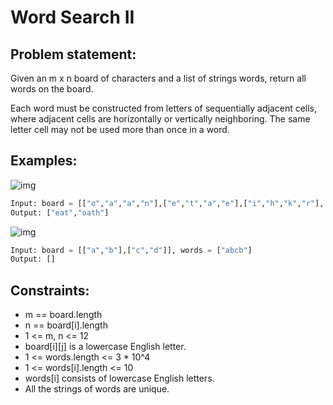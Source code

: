 # Word Search II

## Problem statement:
Given an m x n board of characters and a list of strings words, return all words on the board.

Each word must be constructed from letters of sequentially adjacent cells, where adjacent cells are horizontally or vertically neighboring. The same letter cell may not be used more than once in a word.

## Examples:
![img](https://assets.leetcode.com/uploads/2020/11/07/search1.jpg)
```py
Input: board = [["o","a","a","n"],["e","t","a","e"],["i","h","k","r"],["i","f","l","v"]], words = ["oath","pea","eat","rain"]
Output: ["eat","oath"]
```
![img](https://assets.leetcode.com/uploads/2020/11/07/search2.jpg)
```py
Input: board = [["a","b"],["c","d"]], words = ["abcb"]
Output: []
```

## Constraints:
- m == board.length
- n == board[i].length
- 1 <= m, n <= 12
- board[i][j] is a lowercase English letter.
- 1 <= words.length <= 3 * 10^4
- 1 <= words[i].length <= 10
- words[i] consists of lowercase English letters.
- All the strings of words are unique.
